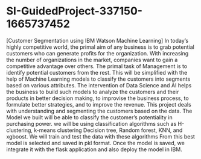 # SI-GuidedProject-337150-1665737452
[Customer Segmentation using IBM  Watson Machine Learning] 
In today’s highly competitive world, the primal aim of any business is to grab potential customers who can generate profits for the organization.
With increasing the number of organizations in the market, companies want to gain a competitive advantage over others.
The primal task of Management is to identify potential customers from the rest.
This will be simplified with the help of Machine Learning models to classify the customers into segments based on various attributes. 
The intervention of Data Science and AI helps the business to build such models to analyze the customers and their products in better decision making, to improvise the business process, to formulate better strategies, and to improve the revenue.
This project deals with understanding and segmenting the customers based on the data.
The Model we built will be able to classify the customer’s potentiality in purchasing power.
we will be using classification algorithms such as H-clustering, k-means clustering Decision tree, Random forest, KNN, and xgboost.
We will train and test the data with these algorithms
From this best model is selected and saved in pkl format.
Once the model is saved, we integrate it with the flask application and also deploy the model in IBM.
